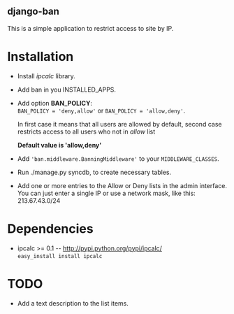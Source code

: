 django-ban
----------

This is a simple application to restrict access to site by IP.

Installation
============

* Install *ipcalc* library.
* Add ban in you INSTALLED_APPS.
* Add option **BAN_POLICY**:  
  `BAN_POLICY = 'deny,allow'` or `BAN_POLICY = 'allow,deny'`.

  In first case it means that all users are allowed by default,
  second case restricts access to all users who not in *allow* list

  **Default value is 'allow,deny'**

* Add `'ban.middleware.BanningMiddleware'` to your `MIDDLEWARE_CLASSES`.
* Run ./manage.py syncdb, to create necessary tables.
* Add one or more entries to the Allow or Deny lists in the admin
  interface. You can just enter a single IP or use a network mask,
  like this: 213.67.43.0/24

Dependencies
============

* ipcalc >= 0.1 -- http://pypi.python.org/pypi/ipcalc/  
  `easy_install install ipcalc`

TODO
===

* Add a text description to the list items.
